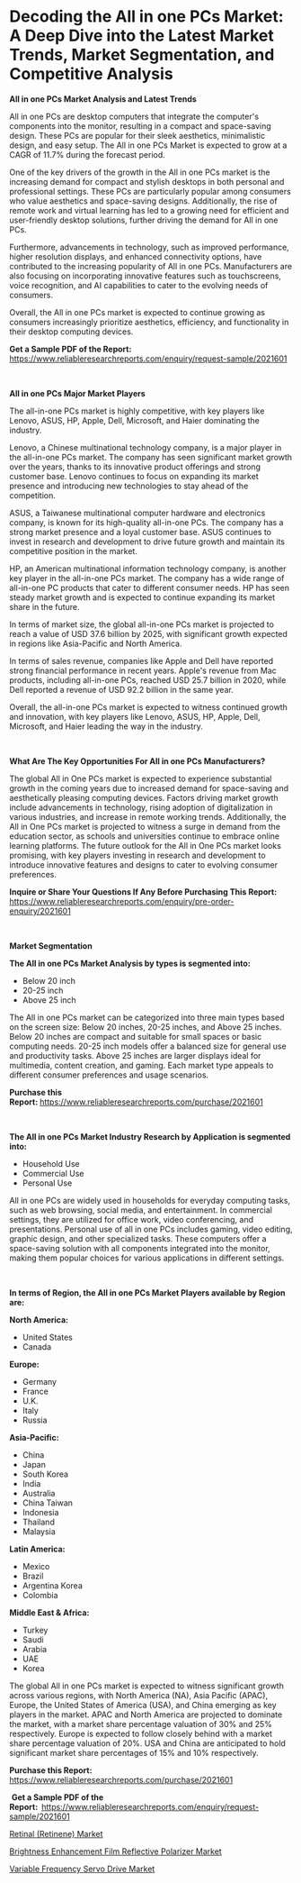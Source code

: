 <p><h1>Decoding the All in one PCs Market: A Deep Dive into the Latest Market Trends, Market Segmentation, and Competitive Analysis</h1></p><p><strong>All in one PCs Market Analysis and Latest Trends</strong></p>
<p><p>All in one PCs are desktop computers that integrate the computer's components into the monitor, resulting in a compact and space-saving design. These PCs are popular for their sleek aesthetics, minimalistic design, and easy setup. The All in one PCs Market is expected to grow at a CAGR of 11.7% during the forecast period.</p><p>One of the key drivers of the growth in the All in one PCs market is the increasing demand for compact and stylish desktops in both personal and professional settings. These PCs are particularly popular among consumers who value aesthetics and space-saving designs. Additionally, the rise of remote work and virtual learning has led to a growing need for efficient and user-friendly desktop solutions, further driving the demand for All in one PCs.</p><p>Furthermore, advancements in technology, such as improved performance, higher resolution displays, and enhanced connectivity options, have contributed to the increasing popularity of All in one PCs. Manufacturers are also focusing on incorporating innovative features such as touchscreens, voice recognition, and AI capabilities to cater to the evolving needs of consumers.</p><p>Overall, the All in one PCs market is expected to continue growing as consumers increasingly prioritize aesthetics, efficiency, and functionality in their desktop computing devices.</p></p>
<p><strong>Get a Sample PDF of the Report:&nbsp;</strong> <a href="https://www.reliableresearchreports.com/enquiry/request-sample/2021601">https://www.reliableresearchreports.com/enquiry/request-sample/2021601</a></p>
<p>&nbsp;</p>
<p><strong>All in one PCs Major Market Players</strong></p>
<p><p>The all-in-one PCs market is highly competitive, with key players like Lenovo, ASUS, HP, Apple, Dell, Microsoft, and Haier dominating the industry. </p><p>Lenovo, a Chinese multinational technology company, is a major player in the all-in-one PCs market. The company has seen significant market growth over the years, thanks to its innovative product offerings and strong customer base. Lenovo continues to focus on expanding its market presence and introducing new technologies to stay ahead of the competition.</p><p>ASUS, a Taiwanese multinational computer hardware and electronics company, is known for its high-quality all-in-one PCs. The company has a strong market presence and a loyal customer base. ASUS continues to invest in research and development to drive future growth and maintain its competitive position in the market.</p><p>HP, an American multinational information technology company, is another key player in the all-in-one PCs market. The company has a wide range of all-in-one PC products that cater to different consumer needs. HP has seen steady market growth and is expected to continue expanding its market share in the future.</p><p>In terms of market size, the global all-in-one PCs market is projected to reach a value of USD 37.6 billion by 2025, with significant growth expected in regions like Asia-Pacific and North America. </p><p>In terms of sales revenue, companies like Apple and Dell have reported strong financial performance in recent years. Apple's revenue from Mac products, including all-in-one PCs, reached USD 25.7 billion in 2020, while Dell reported a revenue of USD 92.2 billion in the same year.</p><p>Overall, the all-in-one PCs market is expected to witness continued growth and innovation, with key players like Lenovo, ASUS, HP, Apple, Dell, Microsoft, and Haier leading the way in the industry.</p></p>
<p>&nbsp;</p>
<p><strong>What Are The Key Opportunities For All in one PCs Manufacturers?</strong></p>
<p><p>The global All in One PCs market is expected to experience substantial growth in the coming years due to increased demand for space-saving and aesthetically pleasing computing devices. Factors driving market growth include advancements in technology, rising adoption of digitalization in various industries, and increase in remote working trends. Additionally, the All in One PCs market is projected to witness a surge in demand from the education sector, as schools and universities continue to embrace online learning platforms. The future outlook for the All in One PCs market looks promising, with key players investing in research and development to introduce innovative features and designs to cater to evolving consumer preferences.</p></p>
<p><strong>Inquire or Share Your Questions If Any Before Purchasing This Report:</strong> <a href="https://www.reliableresearchreports.com/enquiry/pre-order-enquiry/2021601">https://www.reliableresearchreports.com/enquiry/pre-order-enquiry/2021601</a></p>
<p>&nbsp;</p>
<p><strong>Market Segmentation</strong></p>
<p><strong>The All in one PCs Market Analysis by types is segmented into:</strong></p>
<p><ul><li>Below 20 inch</li><li>20-25 inch</li><li>Above 25 inch</li></ul></p>
<p><p>The All in one PCs market can be categorized into three main types based on the screen size: Below 20 inches, 20-25 inches, and Above 25 inches. Below 20 inches are compact and suitable for small spaces or basic computing needs. 20-25 inch models offer a balanced size for general use and productivity tasks. Above 25 inches are larger displays ideal for multimedia, content creation, and gaming. Each market type appeals to different consumer preferences and usage scenarios.</p></p>
<p><strong>Purchase this Report:&nbsp;</strong><a href="https://www.reliableresearchreports.com/purchase/2021601">https://www.reliableresearchreports.com/purchase/2021601</a></p>
<p>&nbsp;</p>
<p><strong>The All in one PCs Market Industry Research by Application is segmented into:</strong></p>
<p><ul><li>Household Use</li><li>Commercial Use</li><li>Personal Use</li></ul></p>
<p><p>All in one PCs are widely used in households for everyday computing tasks, such as web browsing, social media, and entertainment. In commercial settings, they are utilized for office work, video conferencing, and presentations. Personal use of all in one PCs includes gaming, video editing, graphic design, and other specialized tasks. These computers offer a space-saving solution with all components integrated into the monitor, making them popular choices for various applications in different settings.</p></p>
<p>&nbsp;</p>
<p><strong>In terms of Region, the All in one PCs Market Players available by Region are:</strong></p>
<p>
    <p> <strong> North America: </strong>
        <ul>
            <li>United States</li>
            <li>Canada</li>
        </ul>
        </p> 
    <p> <strong> Europe: </strong>
        <ul>
            <li>Germany</li>
            <li>France</li>
            <li>U.K.</li>
            <li>Italy</li>
            <li>Russia</li>
        </ul>
        </p> 
    <p> <strong> Asia-Pacific: </strong>
        <ul>
            <li>China</li>
            <li>Japan</li>
            <li>South Korea</li>
            <li>India</li>
            <li>Australia</li>
            <li>China Taiwan</li>
            <li>Indonesia</li>
            <li>Thailand</li>
            <li>Malaysia</li>
        </ul>
        </p> 
    <p> <strong> Latin America: </strong>
        <ul>
            <li>Mexico</li>
            <li>Brazil</li>
            <li>Argentina Korea</li>
            <li>Colombia</li>
        </ul>
        </p> 
    <p> <strong> Middle East & Africa: </strong>
        <ul>
            <li>Turkey</li>
            <li>Saudi</li>
            <li>Arabia</li>
            <li>UAE</li>
            <li>Korea</li>
        </ul>
    </p>
    </p>
<p><p>The global All in one PCs market is expected to witness significant growth across various regions, with North America (NA), Asia Pacific (APAC), Europe, the United States of America (USA), and China emerging as key players in the market. APAC and North America are projected to dominate the market, with a market share percentage valuation of 30% and 25% respectively. Europe is expected to follow closely behind with a market share percentage valuation of 20%. USA and China are anticipated to hold significant market share percentages of 15% and 10% respectively.</p></p>
<p><strong>Purchase this Report: </strong><a href="https://www.reliableresearchreports.com/purchase/2021601">https://www.reliableresearchreports.com/purchase/2021601</a></p>
<p>&nbsp;<strong>Get a Sample PDF of the Report:&nbsp;&nbsp;</strong><a href="https://www.reliableresearchreports.com/enquiry/request-sample/2021601">https://www.reliableresearchreports.com/enquiry/request-sample/2021601</a></p>
<p><strong></strong></p>
<p><p><a href="https://www.linkedin.com/pulse/retinal-retinene-market-size-global-industry-overview-segmentation-nytpf?trackingId=mtjBZeK4rSGYmA%2F%2Bm%2BAQjw%3D%3D">Retinal (Retinene) Market</a></p><p><a href="https://www.linkedin.com/pulse/brightness-enhancement-film-reflective-polarizer-market-research-p1q9f?trackingId=rGXFD5CHo%2BY9RFYZH73JXg%3D%3D">Brightness Enhancement Film Reflective Polarizer Market</a></p><p><a href="https://www.linkedin.com/pulse/variable-frequency-servo-drive-market-analysis-examines-its-q9xve?trackingId=1QI%2Fo4biJ0SSmyQiDT8RGg%3D%3D">Variable Frequency Servo Drive Market</a></p></p>